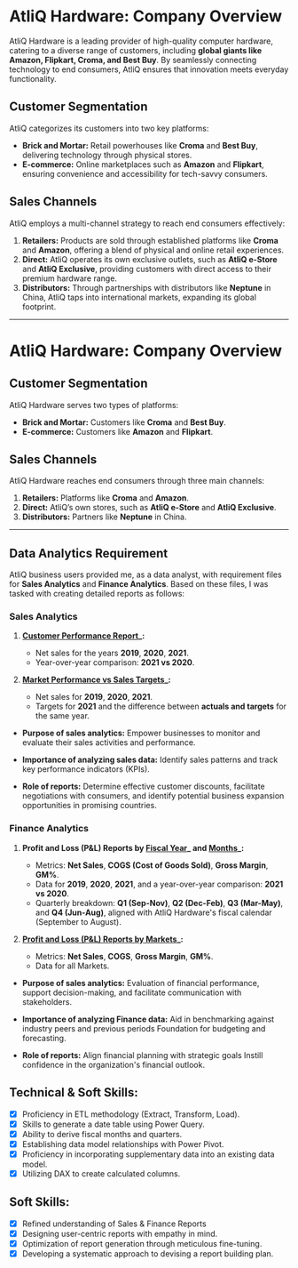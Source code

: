# AtliQ Hardware: Company Overview  

AtliQ Hardware is a leading provider of high-quality computer hardware, catering to a diverse range of customers, including **global giants like Amazon, Flipkart, Croma, and Best Buy**. By seamlessly connecting technology to end consumers, AtliQ ensures that innovation meets everyday functionality.  

## Customer Segmentation  
AtliQ categorizes its customers into two key platforms:  
- **Brick and Mortar:** Retail powerhouses like **Croma** and **Best Buy**, delivering technology through physical stores.  
- **E-commerce:** Online marketplaces such as **Amazon** and **Flipkart**, ensuring convenience and accessibility for tech-savvy consumers.  

## Sales Channels  
AtliQ employs a multi-channel strategy to reach end consumers effectively:  
1. **Retailers:** Products are sold through established platforms like **Croma** and **Amazon**, offering a blend of physical and online retail experiences.  
2. **Direct:** AtliQ operates its own exclusive outlets, such as **AtliQ e-Store** and **AtliQ Exclusive**, providing customers with direct access to their premium hardware range.  
3. **Distributors:** Through partnerships with distributors like **Neptune** in China, AtliQ taps into international markets, expanding its global footprint.  


---

# AtliQ Hardware: Company Overview  

## Customer Segmentation  
AtliQ Hardware serves two types of platforms:  
- **Brick and Mortar:** Customers like **Croma** and **Best Buy**.  
- **E-commerce:** Customers like **Amazon** and **Flipkart**.  

## Sales Channels  
AtliQ Hardware reaches end consumers through three main channels:  
1. **Retailers:** Platforms like **Croma** and **Amazon**.  
2. **Direct:** AtliQ’s own stores, such as **AtliQ e-Store** and **AtliQ Exclusive**.  
3. **Distributors:** Partners like **Neptune** in China.  

---

## Data Analytics Requirement  

AtliQ business users provided me, as a data analyst, with requirement files for **Sales Analytics** and **Finance Analytics**. Based on these files, I was tasked with creating detailed reports as follows:  

### Sales Analytics  
1. **[Customer Performance Report](https://github.com/adityaraj005/Excel-Sales-Analytics/blob/main/Customer%20Sales%20Performance%20Report.pdf)_:**  
   - Net sales for the years **2019**, **2020**, **2021**.  
   - Year-over-year comparison: **2021 vs 2020**.  

2. **[Market Performance vs Sales Targets](https://github.com/adityaraj005/Excel-Sales-Analytics/blob/main/Market%20Performance%20vs%20Targets%20Report.pdf)_:**  
   - Net sales for **2019**, **2020**, **2021**.  
   - Targets for **2021** and the difference between **actuals and targets** for the same year.

- **Purpose of sales analytics:** Empower businesses to monitor and evaluate their sales activities and performance.

- **Importance of analyzing sales data:** Identify sales patterns and track key performance indicators (KPIs).

- **Role of reports:** Determine effective customer discounts, facilitate negotiations with consumers, and identify potential business expansion opportunities in promising countries.


### Finance Analytics  
1. **Profit and Loss (P&L) Reports by [Fiscal Year](https://github.com/adityaraj005/Excel-Sales-Analytics/blob/main/P%20and%20L%20Statement%20by%20FIscal%20Year%20Report.pdf)_ and [Months](https://github.com/adityaraj005/Excel-Sales-Analytics/blob/main/P%20and%20L%20Statement%20by%20Months%20Report.pdf)_:**  
   - Metrics: **Net Sales**, **COGS (Cost of Goods Sold)**, **Gross Margin**, **GM%**.  
   - Data for **2019**, **2020**, **2021**, and a year-over-year comparison: **2021 vs 2020**.
   - Quarterly breakdown: **Q1 (Sep-Nov)**, **Q2 (Dec-Feb)**, **Q3 (Mar-May)**, and **Q4 (Jun-Aug)**, aligned with AtliQ Hardware's fiscal calendar (September to August).  

2. **[Profit and Loss (P&L) Reports by Markets](https://github.com/adityaraj005/Excel-Sales-Analytics/blob/main/P%20and%20L%20Statement%20by%20Market%20Report.pdf)_:**  
   - Metrics: **Net Sales**, **COGS**, **Gross Margin**, **GM%**.
   - Data for all Markets.

- **Purpose of sales analytics:** Evaluation of financial performance, support decision-making, and facilitate communication with stakeholders.

- **Importance of analyzing Finance data:** Aid in benchmarking against industry peers and previous periods Foundation for budgeting and forecasting.

- **Role of reports:** Align financial planning with strategic goals Instill confidence in the organization's financial outlook.


## Technical & Soft Skills:
- [x]	Proficiency in ETL methodology (Extract, Transform, Load).
- [x]	Skills to generate a date table using Power Query.
- [x]	Ability to derive fiscal months and quarters.
- [x]	Establishing data model relationships with Power Pivot.
- [x]	Proficiency in incorporating supplementary data into an existing data model.
- [x]	Utilizing DAX to create calculated columns.

## Soft Skills:
- [x]	Refined understanding of Sales & Finance Reports
- [x]	Designing user-centric reports with empathy in mind.
- [x]	Optimization of report generation through meticulous fine-tuning.
- [x]	Developing a systematic approach to devising a report building plan.

